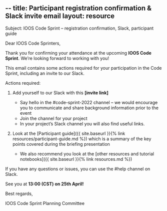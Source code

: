 --
title: Participant registration confirmation & Slack invite email
layout: resource
---

Subject: IOOS Code Sprint – registration confirmation, Slack, participant guide

Dear IOOS Code Sprinters,

Thank you for confirming your attendance at the upcoming **IOOS Code Sprint**. We’re looking forward to working with
you!

This email contains some actions required for your participation in the
Code Sprint, including an invite to our Slack.

Actions required:

1. Add yourself to our Slack with this **[invite link]**
   * Say hello in the #code-sprint-2022 channel – we would encourage you to communicate
     and share background information prior to the event
   * Join the channel for your project
   * In your project’s Slack channel you will also find useful links.

2. Look at the [Participant guide]({{ site.baseurl }}{% link resources/participant-guide.md %})
   which is a summary of the key points covered during the briefing presentation
   * We also recommend you look at the [other resources and tutorial notebooks]({{ site.baseurl }}{% link resources.md %})

If you have any questions or issues, you can use the #help channel on Slack.

See you at **13:00 (CST) on 25th April!**

Best regards,

IOOS Code Sprint Planning Committee
